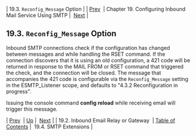 | 19.3. `Reconfig_Message` Option |
| [Prev](esmtp_listener.relay_domains)  | Chapter 19. Configuring Inbound Mail Service Using SMTP |  [Next](esmtp_listener.extensions) |

## 19.3. `Reconfig_Message` Option

<a class="indexterm" name="idp2417920"></a>

Inbound SMTP connections check if the configuration has changed between messages and while handling the RSET command. If the connection discovers that it is using an old configuration, a 421 code will be returned in response to the MAIL FROM or RSET command that triggered the check, and the connection will be closed. The message that accompanies the 421 code is configurable via the `Reconfig_Message` setting in the ESMTP_Listener scope, and defaults to "4.3.2 Reconfiguration in progress".

Issuing the console command **config reload**        while receiving email will trigger this message.

| [Prev](esmtp_listener.relay_domains)  | [Up](esmtp_listener) |  [Next](esmtp_listener.extensions) |
| 19.2. Inbound Email Relay or Gateway  | [Table of Contents](index) |  19.4. SMTP Extensions |

